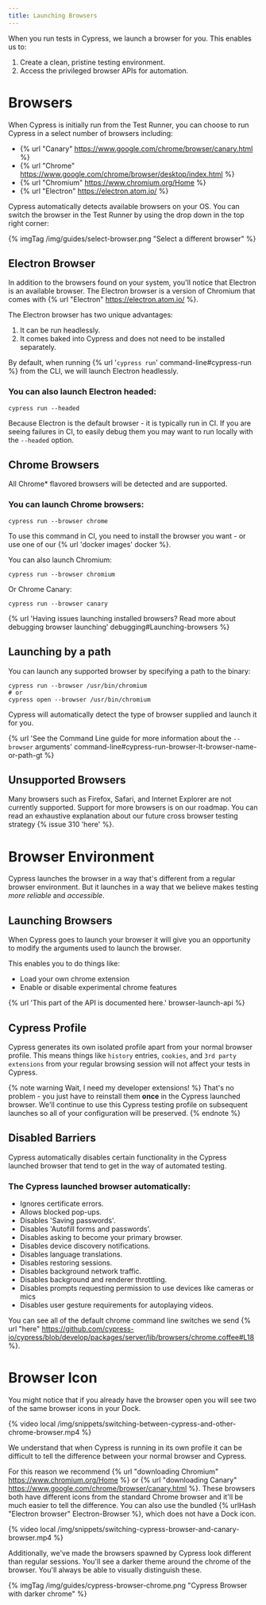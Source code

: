 ```yaml
---
title: Launching Browsers
---
```


When you run tests in Cypress, we launch a browser for you. This enables us to:

1. Create a clean, pristine testing environment.
2. Access the privileged browser APIs for automation.

# Browsers

When Cypress is initially run from the Test Runner, you can choose to run Cypress in a select number of browsers including:

- {% url "Canary" https://www.google.com/chrome/browser/canary.html %}
- {% url "Chrome" https://www.google.com/chrome/browser/desktop/index.html %}
- {% url "Chromium" https://www.chromium.org/Home %}
- {% url "Electron" https://electron.atom.io/ %}

Cypress automatically detects available browsers on your OS. You can switch the browser in the Test Runner by using the drop down in the top right corner:

{% imgTag /img/guides/select-browser.png "Select a different browser" %}

## Electron Browser

In addition to the browsers found on your system, you'll notice that Electron is an available browser. The Electron browser is a version of Chromium that comes with {% url "Electron" https://electron.atom.io/ %}.

The Electron browser has two unique advantages:

1. It can be run headlessly.
2. It comes baked into Cypress and does not need to be installed separately.

By default, when running {% url '`cypress run`' command-line#cypress-run %} from the CLI, we will launch Electron headlessly.

### You can also launch Electron headed:

```shell
cypress run --headed
```

Because Electron is the default browser - it is typically run in CI. If you are seeing failures in CI, to easily debug them you may want to run locally with the `--headed` option.

## Chrome Browsers

All Chrome* flavored browsers will be detected and are supported.

### You can launch Chrome browsers:

```shell
cypress run --browser chrome
```

To use this command in CI, you need to install the browser you want - or use one of our {% url 'docker images' docker %}.

You can also launch Chromium:

```shell
cypress run --browser chromium
```

Or Chrome Canary:

```shell
cypress run --browser canary
```

{% url 'Having issues launching installed browsers? Read more about debugging browser launching' debugging#Launching-browsers %}

## Launching by a path

You can launch any supported browser by specifying a path to the binary:

```shell
cypress run --browser /usr/bin/chromium
# or
cypress open --browser /usr/bin/chromium
```

Cypress will automatically detect the type of browser supplied and launch it for you.

{% url 'See the Command Line guide for more information about the `--browser` arguments' command-line#cypress-run-browser-lt-browser-name-or-path-gt %}

## Unsupported Browsers

Many browsers such as Firefox, Safari, and Internet Explorer are not currently supported. Support for more browsers is on our roadmap. You can read an exhaustive explanation about our future cross browser testing strategy {% issue 310 'here' %}.

# Browser Environment

Cypress launches the browser in a way that's different from a regular browser environment. But it launches in a way that we believe makes testing *more reliable* and *accessible*.

## Launching Browsers

When Cypress goes to launch your browser it will give you an opportunity to modify the arguments used to launch the browser.

This enables you to do things like:

- Load your own chrome extension
- Enable or disable experimental chrome features

{% url 'This part of the API is documented here.' browser-launch-api %}

## Cypress Profile

Cypress generates its own isolated profile apart from your normal browser profile. This means things like `history` entries, `cookies`, and `3rd party extensions` from your regular browsing session will not affect your tests in Cypress.

{% note warning Wait, I need my developer extensions! %}
That's no problem - you just have to reinstall them **once** in the Cypress launched browser. We'll continue to use this Cypress testing profile on subsequent launches so all of your configuration will be preserved.
{% endnote %}

## Disabled Barriers

Cypress automatically disables certain functionality in the Cypress launched browser that tend to get in the way of automated testing.

### The Cypress launched browser automatically:

- Ignores certificate errors.
- Allows blocked pop-ups.
- Disables 'Saving passwords'.
- Disables 'Autofill forms and passwords'.
- Disables asking to become your primary browser.
- Disables device discovery notifications.
- Disables language translations.
- Disables restoring sessions.
- Disables background network traffic.
- Disables background and renderer throttling.
- Disables prompts requesting permission to use devices like cameras or mics
- Disables user gesture requirements for autoplaying videos.

You can see all of the default chrome command line switches we send {% url "here" https://github.com/cypress-io/cypress/blob/develop/packages/server/lib/browsers/chrome.coffee#L18 %}.

# Browser Icon

You might notice that if you already have the browser open you will see two of the same browser icons in your Dock.

{% video local /img/snippets/switching-between-cypress-and-other-chrome-browser.mp4 %}

We understand that when Cypress is running in its own profile it can be difficult to tell the difference between your normal browser and Cypress.

For this reason we recommend {% url "downloading Chromium" https://www.chromium.org/Home %} or {% url "downloading Canary" https://www.google.com/chrome/browser/canary.html %}. These browsers both have different icons from the standard Chrome browser and it'll be much easier to tell the difference. You can also use the bundled {% urlHash "Electron browser" Electron-Browser %}, which does not have a Dock icon.

{% video local /img/snippets/switching-cypress-browser-and-canary-browser.mp4 %}

Additionally, we've made the browsers spawned by Cypress look different than regular sessions. You'll see a darker theme around the chrome of the browser. You'll always be able to visually distinguish these.

{% imgTag /img/guides/cypress-browser-chrome.png "Cypress Browser with darker chrome" %}
